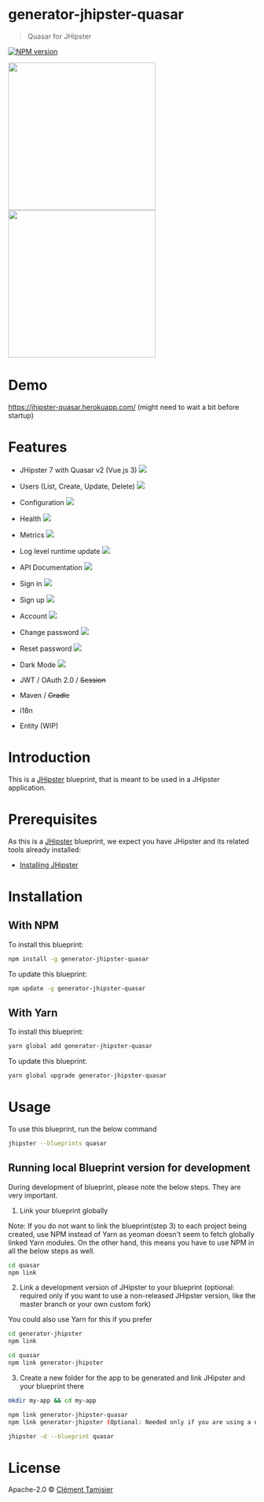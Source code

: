 # generator-jhipster-quasar

> Quasar for JHipster

[![NPM version][npm-image]][npm-url]

<img src="https://cdn.quasar.dev/logo-v2/svg/logo-horizontal.svg" width="300">
<br />
<img src="https://raw.githubusercontent.com/jhipster/jhipster-artwork/main/logos/JHipster%20RGB-small100x25px.png" width="300">

# Demo

https://jhipster-quasar.herokuapp.com/ (might need to wait a bit before startup)

# Features

- JHipster 7 with Quasar v2 (Vue.js 3)
  ![](https://raw.githubusercontent.com/ctamisier/generator-jhipster-quasar-assets/main/screenshots/home.png)
- Users (List, Create, Update, Delete)
  ![](https://raw.githubusercontent.com/ctamisier/generator-jhipster-quasar-assets/main/screenshots/users.png)
- Configuration
  ![](https://raw.githubusercontent.com/ctamisier/generator-jhipster-quasar-assets/main/screenshots/configuration.png)
- Health
  ![](https://raw.githubusercontent.com/ctamisier/generator-jhipster-quasar-assets/main/screenshots/health.png)
- Metrics
  ![](https://raw.githubusercontent.com/ctamisier/generator-jhipster-quasar-assets/main/screenshots/metrics.png)
- Log level runtime update
  ![](https://raw.githubusercontent.com/ctamisier/generator-jhipster-quasar-assets/main/screenshots/loggers.png)
- API Documentation
  ![](https://raw.githubusercontent.com/ctamisier/generator-jhipster-quasar-assets/main/screenshots/apidocs.png)

- Sign in
  ![](https://raw.githubusercontent.com/ctamisier/generator-jhipster-quasar-assets/main/screenshots/signin.png)

- Sign up
  ![](https://raw.githubusercontent.com/ctamisier/generator-jhipster-quasar-assets/main/screenshots/signup.png)

- Account
  ![](https://raw.githubusercontent.com/ctamisier/generator-jhipster-quasar-assets/main/screenshots/account.png)

- Change password
  ![](https://raw.githubusercontent.com/ctamisier/generator-jhipster-quasar-assets/main/screenshots/changepassword.png)

- Reset password
  ![](https://raw.githubusercontent.com/ctamisier/generator-jhipster-quasar-assets/main/screenshots/resetpassword.png)

- Dark Mode
  ![](https://raw.githubusercontent.com/ctamisier/generator-jhipster-quasar-assets/main/screenshots/darkmode.png)
- JWT / OAuth 2.0 / ~~Session~~
- Maven / ~~Gradle~~
- i18n
- Entity (WIP)

# Introduction

This is a [JHipster](https://www.jhipster.tech/) blueprint, that is meant to be used in a JHipster application.

# Prerequisites

As this is a [JHipster](https://www.jhipster.tech/) blueprint, we expect you have JHipster and its related tools already installed:

- [Installing JHipster](https://www.jhipster.tech/installation/)

# Installation

## With NPM

To install this blueprint:

```bash
npm install -g generator-jhipster-quasar
```

To update this blueprint:

```bash
npm update -g generator-jhipster-quasar
```

## With Yarn

To install this blueprint:

```bash
yarn global add generator-jhipster-quasar
```

To update this blueprint:

```bash
yarn global upgrade generator-jhipster-quasar
```

# Usage

To use this blueprint, run the below command

```bash
jhipster --blueprints quasar
```

## Running local Blueprint version for development

During development of blueprint, please note the below steps. They are very important.

1. Link your blueprint globally

Note: If you do not want to link the blueprint(step 3) to each project being created, use NPM instead of Yarn as yeoman doesn't seem to fetch globally linked Yarn modules. On the other hand, this means you have to use NPM in all the below steps as well.

```bash
cd quasar
npm link
```

2. Link a development version of JHipster to your blueprint (optional: required only if you want to use a non-released JHipster version, like the master branch or your own custom fork)

You could also use Yarn for this if you prefer

```bash
cd generator-jhipster
npm link

cd quasar
npm link generator-jhipster
```

3. Create a new folder for the app to be generated and link JHipster and your blueprint there

```bash
mkdir my-app && cd my-app

npm link generator-jhipster-quasar
npm link generator-jhipster (Optional: Needed only if you are using a non-released JHipster version)

jhipster -d --blueprint quasar

```

# License

Apache-2.0 © [Clément Tamisier]()

[npm-image]: https://img.shields.io/npm/v/generator-jhipster-quasar.svg
[npm-url]: https://npmjs.org/package/generator-jhipster-quasar
